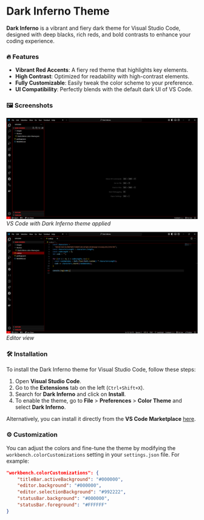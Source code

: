 # Dark Inferno Theme

**Dark Inferno** is a vibrant and fiery dark theme for Visual Studio Code, designed with deep blacks, rich reds, and bold contrasts to enhance your coding experience.

### 🔥 Features

- **Vibrant Red Accents**: A fiery red theme that highlights key elements.
- **High Contrast**: Optimized for readability with high-contrast elements.
- **Fully Customizable**: Easily tweak the color scheme to your preference.
- **UI Compatibility**: Perfectly blends with the default dark UI of VS Code.

### 🖼️ Screenshots

![Dark Inferno Theme Screenshot 1](https://raw.githubusercontent.com/physikinematic/Dark-Inferno-VSCode-Theme/main/images/screenshot1.png)
_VS Code with Dark Inferno theme applied_

![Dark Inferno Theme Screenshot 2](https://raw.githubusercontent.com/physikinematic/Dark-Inferno-VSCode-Theme/main/images/screenshot2.png)
_Editor view_

### 🛠 Installation

To install the Dark Inferno theme for Visual Studio Code, follow these steps:

1. Open **Visual Studio Code**.
2. Go to the **Extensions** tab on the left (`Ctrl+Shift+X`).
3. Search for **Dark Inferno** and click on **Install**.
4. To enable the theme, go to **File** > **Preferences** > **Color Theme** and select **Dark Inferno**.

Alternatively, you can install it directly from the **VS Code Marketplace** [here](https://marketplace.visualstudio.com).

### ⚙️ Customization

You can adjust the colors and fine-tune the theme by modifying the `workbench.colorCustomizations` setting in your `settings.json` file. For example:

```json
"workbench.colorCustomizations": {
    "titleBar.activeBackground": "#000000",
    "editor.background": "#000000",
    "editor.selectionBackground": "#992222",
    "statusBar.background": "#000000",
    "statusBar.foreground": "#FFFFFF"
}
```
